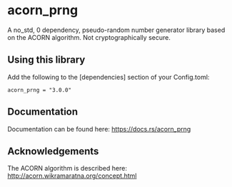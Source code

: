 # acorn_prng
A no_std, 0 dependency, pseudo-random number generator library based on the ACORN algorithm.
Not cryptographically secure.

## Using this library
Add the following to the [dependencies] section of your Config.toml:
```
acorn_prng = "3.0.0"
```

## Documentation
Documentation can be found here: https://docs.rs/acorn_prng

## Acknowledgements
The ACORN algorithm is described here: http://acorn.wikramaratna.org/concept.html
